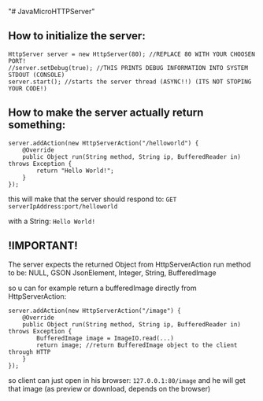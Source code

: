"# JavaMicroHTTPServer" 

## How to initialize the server:

```
HttpServer server = new HttpServer(80); //REPLACE 80 WITH YOUR CHOOSEN PORT!
//server.setDebug(true); //THIS PRINTS DEBUG INFORMATION INTO SYSTEM STDOUT (CONSOLE)
server.start(); //starts the server thread (ASYNC!!) (ITS NOT STOPING YOUR CODE!)
```

## How to make the server actually return something:
```
server.addAction(new HttpServerAction("/helloworld") {
	@Override
	public Object run(String method, String ip, BufferedReader in) throws Exception {
		return "Hello World!";
	}
});
```
this will make that the server should respond to:
```GET serverIpAddress:port/helloworld```

with a String:
```Hello World!```


## !IMPORTANT!

The server expects the returned Object from HttpServerAction run method to be:
NULL, GSON JsonElement, Integer, String, BufferedImage

so u can for example return a bufferedImage directly from HttpServerAction:
```
server.addAction(new HttpServerAction("/image") {
	@Override
	public Object run(String method, String ip, BufferedReader in) throws Exception {
		BufferedImage image = ImageIO.read(...)
		return image; //return BufferedImage object to the client through HTTP
	}
});
```
so client can just open in his browser: ```127.0.0.1:80/image``` and he will get that image (as preview or download, depends on the browser)